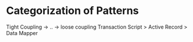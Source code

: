 # Categorization of Patterns
Tight Coupling -> .. -> loose coupling
Transaction Script > Active Record > Data Mapper
